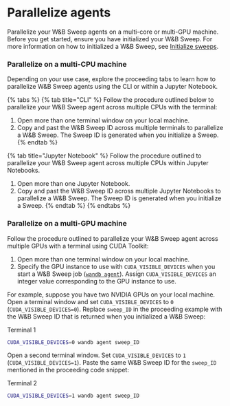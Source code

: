 # Parallelize agents

Parallelize your W\&B Sweep agents on a multi-core or multi-GPU machine. Before you get started, ensure you have initialized your W\&B Sweep. For more information on how to initialized a W\&B Sweep, see [Initialize sweeps](https://docs.wandb.ai/guides/sweeps/initialize-sweeps).&#x20;

### Parallelize on a multi-CPU machine

Depending on your use case, explore the proceeding tabs to learn how to parallelize W\&B Sweep agents using the CLI or within a Jupyter Notebook.

{% tabs %}
{% tab title="CLI" %}
Follow the procedure outlined below to parallelize your W\&B Sweep agent across multiple CPUs with the terminal:

1. Open more than one terminal window on your local machine.
2. Copy and past the W\&B Sweep ID across multiple terminals to parallelize a W\&B Sweep. The Sweep ID is generated when you initialize a Sweep.
{% endtab %}

{% tab title="Jupyter Notebook" %}
Follow the procedure outlined to parallelize your W\&B Sweep agent across multiple CPUs within Jupyter Notebooks.

1. Open more than one Jupyter Notebook.
2. Copy and past the W\&B Sweep ID across multiple Jupyter Notebooks to parallelize a W\&B Sweep. The Sweep ID is generated when you initialize a Sweep.
{% endtab %}
{% endtabs %}

### Parallelize on a multi-GPU machine

Follow the procedure outlined to parallelize your W\&B Sweep agent across multiple GPUs with a terminal using CUDA Toolkit:

1. Open more than one terminal window on your local machine.
2. Specify the GPU instance to use with `CUDA_VISIBLE_DEVICES` when you start a W\&B Sweep job ([`wandb agent`](https://docs.wandb.ai/ref/cli/wandb-agent)). Assign `CUDA_VISIBLE_DEVICES` an integer value corresponding to the GPU instance to use.&#x20;

For example, suppose you have two NVIDIA GPUs on your local machine. Open a terminal window and set `CUDA_VISIBLE_DEVICES` to `0` (`CUDA_VISIBLE_DEVICES=0`). Replace `sweep_ID` in the proceeding example with the W\&B Sweep ID that is returned when you initialized a W\&B Sweep:

Terminal 1

```bash
CUDA_VISIBLE_DEVICES=0 wandb agent sweep_ID
```

Open a second terminal window. Set `CUDA_VISIBLE_DEVICES` to `1` (`CUDA_VISIBLE_DEVICES=1`). Paste the same W\&B Sweep ID for the `sweep_ID` mentioned in the proceeding code snippet:

Terminal 2

```bash
CUDA_VISIBLE_DEVICES=1 wandb agent sweep_ID
```
